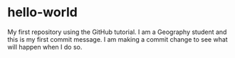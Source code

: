 # hello-world
My first repository using the GitHub tutorial.
I am a Geography student and this is my first commit message.  I am making a commit change to see what will happen when I do so.
